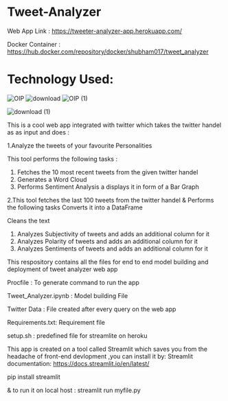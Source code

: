 # Tweet-Analyzer

Web App Link : https://tweeter-analyzer-app.herokuapp.com/

Docker Container : https://hub.docker.com/repository/docker/shubham017/tweet_analyzer

# Technology Used:
![OIP](https://user-images.githubusercontent.com/61824566/85453962-0aebee00-b5ba-11ea-83a5-e0d80286f5ea.jpg)       ![download](https://user-images.githubusercontent.com/61824566/85454285-6322f000-b5ba-11ea-8223-7544d32bf409.jpg)       ![OIP (1)](https://user-images.githubusercontent.com/61824566/85454332-71710c00-b5ba-11ea-884f-22def7bdabfb.jpg)

![download (1)](https://user-images.githubusercontent.com/61824566/85454579-b2692080-b5ba-11ea-8deb-bf474a879c4a.jpg)




This is a cool web app integrated with twitter which takes the twitter handel as as input and does :

1.Analyze the tweets of your favourite Personalities

This tool performs the following tasks :
1. Fetches the 10 most recent tweets from the given twitter handel
2. Generates a Word Cloud
3. Performs Sentiment Analysis a displays it in form of a Bar Graph

2.This tool fetches the last 100 tweets from the twitter handel & Performs the following tasks
Converts it into a DataFrame

Cleans the text
1. Analyzes Subjectivity of tweets and adds an additional column for it
2. Analyzes Polarity of tweets and adds an additional column for it
3. Analyzes Sentiments of tweets and adds an additional column for it


This respository contains all the files for end to end model building and deployment of tweet analyzer web app

Procfile : To generate command to run the app

Tweet_Analyzer.ipynb : Model building File

Twitter Data : File created after every query on the web app

Requirements.txt: Requirement file

setup.sh : predefined file for streamlite on heroku

This app is created on a tool called Streamlit which saves you from the headache of front-end devlopment ,you can install it by:
Streamlit documentation: https://docs.streamlit.io/en/latest/

pip install streamlit

& to run it on local host : streamlit run myfile.py
